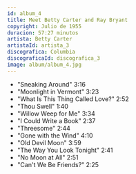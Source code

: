 ```yaml
---
id: album_4
title: Meet Betty Carter and Ray Bryant
copyright: Julio de 1955
duracion: 57:27 minutos
artista: Betty Carter
artistaId: artista_3       
discografica: Columbia
discograficaId: discografica_3
image: album/album_4.jpg
---
```


- "Sneaking Around" 3:16
- "Moonlight in Vermont" 3:23
- "What Is This Thing Called Love?" 2:52
- "Thou Swell" 1:40
- "Willow Weep for Me" 3:34
- "I Could Write a Book"  2:37
- "Threesome"  2:44
- "Gone with the Wind" 4:10
- "Old Devil Moon"  3:59
- "The Way You Look Tonight" 2:41
- "No Moon at All" 2:51
- "Can't We Be Friends?" 2:25
